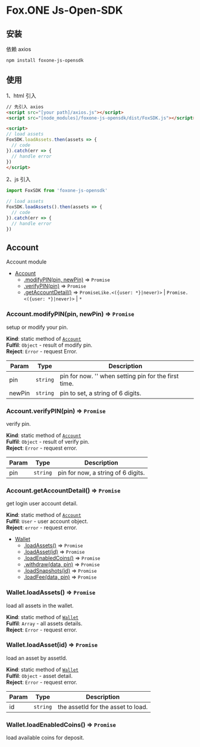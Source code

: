 # Fox.ONE Js-Open-SDK

## 安装
依赖 axios 
```
npm install foxone-js-opensdk
```
## 使用
1、html 引入
```html
// 先引入 axios 
<script src="[your path]/axios.js"></script>
<script src="[node_modules]/foxone-js-opensdk/dist/FoxSDK.js"></script>

<script>
// load assets
FoxSDK.loadAssets.then(assets => {
  // code
}).catch(err => {
  // handle error
})
</script>

```
2、js 引入

```javascript
import FoxSDK from 'foxone-js-opensdk'

// load assets
FoxSDK.loadAssets().then(assets => {
  // code
}).catch(err => {
  // handle error
})
```

## Account
Account module


* [Account](#module_Account)
    * [.modifyPIN(pin, newPin)](#module_Account.modifyPIN) ⇒ <code>Promise</code>
    * [.verifyPIN(pin)](#module_Account.verifyPIN) ⇒ <code>Promise</code>
    * [.getAccountDetail()](#module_Account.getAccountDetail) ⇒ <code>PromiseLike.&lt;({user: \*}\|never)&gt;</code> \| <code>Promise.&lt;({user: \*}\|never)&gt;</code> \| <code>\*</code>

<a name="module_Account.modifyPIN"></a>

### Account.modifyPIN(pin, newPin) ⇒ <code>Promise</code>
setup or modify your pin.

**Kind**: static method of [<code>Account</code>](#module_Account)  
**Fulfil**: <code>Object</code> - result of modify pin.  
**Reject**: <code>Error</code> - request Error.  

| Param | Type | Description |
| --- | --- | --- |
| pin | <code>string</code> | pin for now. '' when setting pin for the first time. |
| newPin | <code>string</code> | pin to set, a string of 6 digits. |

<a name="module_Account.verifyPIN"></a>

### Account.verifyPIN(pin) ⇒ <code>Promise</code>
verify pin.

**Kind**: static method of [<code>Account</code>](#module_Account)  
**Fulfil**: <code>Object</code> - result of verify pin.  
**Reject**: <code>Error</code> - request error.  

| Param | Type | Description |
| --- | --- | --- |
| pin | <code>string</code> | pin for now, a string of 6 digits. |

<a name="module_Account.getAccountDetail"></a>

### Account.getAccountDetail() ⇒ <code>Promise</code>
get login user account detail.

**Kind**: static method of [<code>Account</code>](#module_Account)  
**Fulfil**: <code>User</code> - user account object.  
**Reject**: <code>error</code> - request error.  



* [Wallet](#module_Wallet)
    * [.loadAssets()](#module_Wallet.loadAssets) ⇒ <code>Promise</code>
    * [.loadAsset(id)](#module_Wallet.loadAsset) ⇒ <code>Promise</code>
    * [.loadEnabledCoins()](#module_Wallet.loadEnabledCoins) ⇒ <code>Promise</code>
    * [.withdraw(data, pin)](#module_Wallet.withdraw) ⇒ <code>Promise</code>
    * [.loadSnapshots(id)](#module_Wallet.loadSnapshots) ⇒ <code>Promise</code>
    * [.loadFee(data, pin)](#module_Wallet.loadFee) ⇒ <code>Promise</code>

<a name="module_Wallet.loadAssets"></a>

### Wallet.loadAssets() ⇒ <code>Promise</code>
load all assets in the wallet.

**Kind**: static method of [<code>Wallet</code>](#module_Wallet)  
**Fulfil**: <code>Array</code> - all assets details.  
**Reject**: <code>Error</code> - request error.  
<a name="module_Wallet.loadAsset"></a>

### Wallet.loadAsset(id) ⇒ <code>Promise</code>
load an asset by assetId.

**Kind**: static method of [<code>Wallet</code>](#module_Wallet)  
**Fulfil**: <code>Object</code> - asset detail.  
**Reject**: <code>Error</code> - request error.  

| Param | Type | Description |
| --- | --- | --- |
| id | <code>string</code> | the assetId for the asset to load. |

<a name="module_Wallet.loadEnabledCoins"></a>

### Wallet.loadEnabledCoins() ⇒ <code>Promise</code>
load available coins for deposit.



